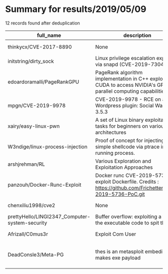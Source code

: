 
# Summary for results/2019/05/09
    
12 records found after deduplication

| full_name | description | html_url | matched_list | matched_count | pushed_at | size | stargazers_count | language | forks_count |
|------------------------------------------------|-------------------------------------------------------------------------------------------------------------------|-------------------------------------------------------------------|---------------------------------------------|-----------------|---------------------------|--------|--------------------|------------------|---------------|
| thinkycx/CVE-2017-8890 | None | https://github.com/thinkycx/CVE-2017-8890 | ['cve-2'] | 1 | 2019-05-09 07:07:25+00:00 | 904 | 30 | C | 12 |
| initstring/dirty_sock | Linux privilege escalation exploit via snapd (CVE-2019-7304) | https://github.com/initstring/dirty_sock | ['exploit'] | 1 | 2019-05-09 21:34:26+00:00 | 32 | 600 | Python | 146 |
| edoardoramalli/PageRankGPU | PageRank algorithm implementation in C++ exploiting CUDA to access NVIDIA's GPUs parallel computing capabilities. | https://github.com/edoardoramalli/PageRankGPU | ['exploit'] | 1 | 2019-05-09 09:58:34+00:00 | 70012 | 2 | Python | 1 |
| mpgn/CVE-2019-9978 | CVE-2019-9978 - RCE on a Wordpress plugin: Social Warfare < 3.5.3 | https://github.com/mpgn/CVE-2019-9978 | ['cve-2', 'rce'] | 2 | 2019-05-09 13:36:42+00:00 | 6 | 8 | | 2 |
| xairy/easy-linux-pwn | A set of Linux binary exploitation tasks for beginners on various architectures | https://github.com/xairy/easy-linux-pwn | ['exploit', 'shellcode'] | 2 | 2019-05-09 20:56:00+00:00 | 44 | 383 | Python | 75 |
| W3ndige/linux-process-injection | Proof of concept for injecting simple shellcode via ptrace into a running process. | https://github.com/W3ndige/linux-process-injection | ['shellcode'] | 1 | 2019-05-09 19:19:23+00:00 | 57 | 22 | C | 1 |
| arshjrehman/RL | Various Exploration and Exploitation Approaches | https://github.com/arshjrehman/RL | ['exploit'] | 1 | 2019-05-09 05:43:03+00:00 | 135 | 0 | Jupyter Notebook | 0 |
| panzouh/Docker-Runc-Exploit | Docker runc CVE-2019-5736 exploit Dockerfile. Credits : https://github.com/Frichetten/CVE-2019-5736-PoC.git | https://github.com/panzouh/Docker-Runc-Exploit | ['cve poc', 'exploit'] | 2 | 2019-05-09 05:47:45+00:00 | 1 | 0 | Dockerfile | 0 |
| chenxiliu1998/cve2 | None | https://github.com/chenxiliu1998/cve2 | ['cve-2'] | 1 | 2019-05-09 11:19:18+00:00 | 0 | 0 | | 0 |
| prettyHello/LINGI2347_Computer-system-security | Buffer overflow: exploiting a flaw in the executable code to spit this file | https://github.com/prettyHello/LINGI2347_Computer-system-security | ['exploit'] | 1 | 2019-05-09 13:52:18+00:00 | 2018 | 0 | C | 0 |
| Afrizall/C0mus3r | Exploit Com User | https://github.com/Afrizall/C0mus3r | ['exploit'] | 1 | 2019-05-09 18:48:39+00:00 | 1 | 1 | Python | 0 |
| DeadConsle3/Meta-PG | thes is an metasploit embeding tool makes exe payload | https://github.com/DeadConsle3/Meta-PG | ['metasploit module OR metasploit payload'] | 1 | 2019-05-09 23:22:54+00:00 | 1 | 0 | nan | 0 |
